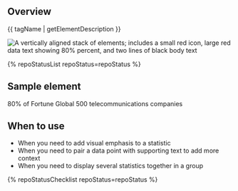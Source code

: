 ## Overview

{{ tagName | getElementDescription }}

<uxdot-example width-adjustment="346px">
  <img src="{{ './stat-sample-element.png' | url }}" alt="A vertically aligned stack of elements; includes a small red icon, large red data text showing 80% percent, and two lines of black body text">
</uxdot-example>

{% repoStatusList repoStatus=repoStatus %}


## Sample element

<rh-stat>
  <pf-icon slot="icon" set="fas" icon="tower-cell" size="lg" style="color: var(--rh-color-text-brand-on-light, #ee0000);"></pf-icon>
  <span slot="statistic">80%</span>
  <span>of Fortune Global 500 telecommunications companies</span>
</rh-stat>

## When to use

  - When you need to add visual emphasis to a statistic
  - When you need to pair a data point with supporting text to add more context
  - When you need to display several statistics together in a group

{% repoStatusChecklist repoStatus=repoStatus %}


